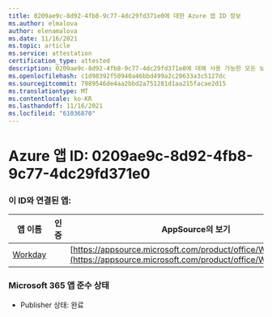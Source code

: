 ```yaml
---
title: 0209ae9c-8d92-4fb8-9c77-4dc29fd371e0에 대한 Azure 앱 ID 정보
ms.author: elmalova
author: elenamalova
ms.date: 11/16/2021
ms.topic: article
ms.service: attestation
certification_type: attested
description: 0209ae9c-8d92-4fb8-9c77-4dc29fd371e0에 대해 사용 가능한 모든 보안 및 규정 준수 정보입니다.
ms.openlocfilehash: c1d98392f50940a46bbd499a2c20633a3c5127dc
ms.sourcegitcommit: 7989546de4aa2bbd2a751281d1aa215facae2d15
ms.translationtype: MT
ms.contentlocale: ko-KR
ms.lasthandoff: 11/16/2021
ms.locfileid: "61036870"
---
```

# <a name="azure-app-id-0209ae9c-8d92-4fb8-9c77-4dc29fd371e0"></a>Azure 앱 ID: 0209ae9c-8d92-4fb8-9c77-4dc29fd371e0


### <a name="apps-associated-with-this-id"></a>이 ID와 연결된 앱:
| **앱 이름** | **인증** | **AppSource의 보기** |
|--------------|---------------|-----------------------|
| [Workday](https://docs.microsoft.com/microsoft-365-app-certification/forward/WA200001555) |  | [https://appsource.microsoft.com/product/office/WA200001555](https://appsource.microsoft.com/product/office/WA200001555) |

### <a name="microsoft-365-app-compliance-status"></a>Microsoft 365 앱 준수 상태
- Publisher 상태: 완료
